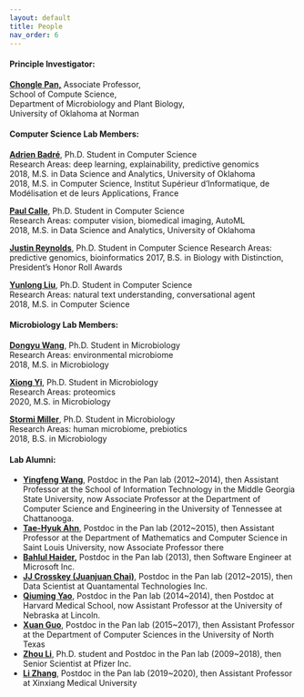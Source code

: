 ```yaml
---
layout: default
title: People
nav_order: 6
---
```


#### **Principle Investigator:**

[**Chongle Pan,**](https://github.com/chonglepan) Associate Professor,  
School of Compute Science,  
Department of Microbiology and Plant Biology,  
University of Oklahoma at Norman  

#### **Computer Science Lab Members:**

[**Adrien Badré**](https://github.com/adbadre), Ph.D. Student in Computer Science  
Research Areas: deep learning, explainability, predictive genomics  
2018, M.S. in Data Science and Analytics, University of Oklahoma  
2018, M.S. in Computer Science,&nbsp;Institut Supérieur d&#8217;Informatique, de Modélisation et de leurs Applications, France

[**Paul Calle**](https://github.com/pcallec), Ph.D. Student in Computer Science  
Research Areas: computer vision, biomedical imaging, AutoML  
2018, M.S. in Data Science and Analytics, University of Oklahoma  

[**Justin Reynolds**](https://github.com/jcreyn), Ph.D. Student in Computer Science
Research Areas: predictive genomics, bioinformatics
2017, B.S. in Biology with Distinction, President&#8217;s Honor Roll Awards

[**Yunlong Liu**](https://github.com/Alex-ylliu), Ph.D. Student in Computer Science  
Research Areas: natural text understanding, conversational agent  
2018, M.S. in Computer Science  

#### **Microbiology Lab Members:**

[**Dongyu Wang**](https://github.com/dywang0323), Ph.D. Student in Microbiology  
Research Areas: environmental microbiome  
2018, M.S. in Microbiology

[**Xiong Yi**](https://github.com/thepanlab), Ph.D. Student in Microbiology  
Research Areas: proteomics  
2020, M.S. in Microbiology 

[**Stormi Miller**](https://github.com/thepanlab), Ph.D. Student in Microbiology  
Research Areas: human microbiome, prebiotics  
2018, B.S. in Microbiology

#### **Lab Alumni:**

  * [**Yingfeng Wang**](http://www.yingfengwang.org/), Postdoc in the Pan lab (2012~2014), then Assistant Professor at the School of Information Technology in the Middle Georgia State University, now Associate Professor at the Department of Computer Science and Engineering in the University of Tennessee at Chattanooga.
  * [**Tae-Hyuk Ahn**,](http://cs.slu.edu/people/ahnt) Postdoc in the Pan lab (2012~2015), then Assistant Professor at the Department of Mathematics and Computer Science in Saint Louis University, now Associate Professor there
  * [**Bahlul Haider**](https://www.linkedin.com/in/bahlulhaider)**,** Postdoc in the Pan lab (2013), then Software Engineer at Microsoft Inc.
  * [**JJ Crosskey (Juanjuan Chai)**](https://www.linkedin.com/in/jjcrosskey), Postdoc in the Pan lab (2012~2015), then Data Scientist at Quantamental Technologies Inc.
  * [**Qiuming Yao**](https://www.linkedin.com/in/qiuming-yao-76005438), Postdoc in the Pan lab (2014~2014), then Postdoc at Harvard Medical School, now Assistant Professor at the University of Nebraska at Lincoln.
  * [**Xuan Guo**](https://www.linkedin.com/in/xuan-guo-7b590886), Postdoc in the Pan lab (2015~2017), then Assistant Professor at the Department of Computer Sciences in the University of North Texas
  * [**Zhou Li**](https://scholar.google.com/citations?hl=en&user=-IOfp1gAAAAJ&view_op=list_works&sortby=pubdate), Ph.D. student and Postdoc in the Pan lab (2009~2018), then Senior Scientist at Pfizer Inc.
  * [**Li Zhang**](https://github.com/lizhang12), Postdoc in the Pan lab (2019~2020), then Assistant Professor at Xinxiang Medical University

